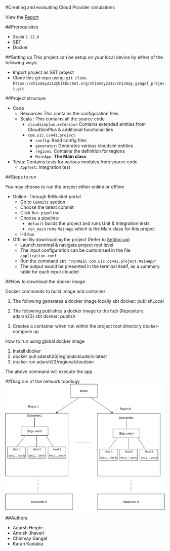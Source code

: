 #Creating and evaluating Cloud Provider simulations

View the [Report](Report.pdf)

##Prerequisites
* Scala `2.12.8`
* SBT
* Docker

##Setting up
This project can be setup on your local device by either of the following ways:

* Import project as SBT project
* Clone this git repo using:
    `git clone https://chinmay2312@bitbucket.org/chinmay2312/chinmay_gangal_project.git`

##Project structure
* Code
    * Resources
        This contains the configuration files
    * Scala : This contains all the source code
        * `cloudsimplus.extension`
            Contains extended entities from CloudSimPlus & additional functionalities
        * `com.uic.cs441.project`
            * `config`: Read config files
            * `generator`: Generates various cloudsim entities
            * `regions`: Contains the definition for regions
            * `MainApp`: **The Main class**
* Tests: Contains tests for various modules from source code
    * `AppTest`: Integration test

##Steps to run

You may choose to run the project either online or offline

* Online: Through BitBucket portal
    * Go to `Commits` section
    * Choose the latest commit
    * Click `Run pipeline`
    * Choose a pipeline: 
        * `default` builds the project and runs Unit & Integration tests
        * `run_main` runs `MainApp` which is the Main class for this project
    * Hit `Run`
* Offline: By downloading the project (Refer to [Setting up](#markdown-header-setting-up))
    * Launch terminal & navigate project root level
    * The input configuration can be customised in the file `application.conf`
    * Run the command `sbt "runMain com.uic.cs441.project.MainApp"`
    * The output would be presented in the terminal itself, as a summary table for each input cloudlet

##How to download the docker image

Docker commands to build image and container

1. The following generates a docker image locally
sbt docker: publishLocal
   
2. The following publishes a docker image to the hub (Repository adarsh23)
sbt docker: publish
   
3. Creates a container when run within the project root directory
docker-compose up
   
How to run using global docker image
1. Install docker
2. docker pull adarsh23/regionalcloudsim:latest
3. docker run adarsh23/regionalcloudsim

The above command will execute the app


##Diagram of the network topology
![Topology](images/topology.jpeg)

##Authors
* Adarsh Hegde
* Amrish Jhaveri
* Chinmay Gangal
* Karan Kadakia
